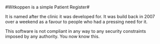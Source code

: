 #Witkoppen is a simple Patient Register#

It is named after the clinic it was developed for. It was build back in 2007 over a weekend as a favour to people 
who had a pressing need for it.

This software is not compliant in any way to any security constraints imposed by any authority. 
You now know this.
